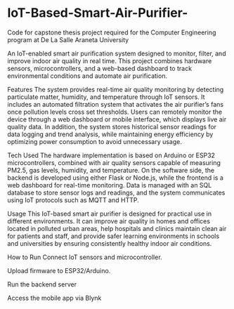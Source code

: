 # IoT-Based-Smart-Air-Purifier-
Code for capstone thesis project required for the Computer Engineering program at De La Salle Araneta University

An IoT-enabled smart air purification system designed to monitor, filter, and improve indoor air quality in real time. This project combines hardware sensors, microcontrollers, and a web-based dashboard to track environmental conditions and automate air purification.

Features 
The system provides real-time air quality monitoring by detecting particulate matter, humidity, and temperature through IoT sensors. It includes an automated filtration system that activates the air purifier’s fans once pollution levels cross set thresholds. Users can remotely monitor the device through a web dashboard or mobile interface, which displays live air quality data. In addition, the system stores historical sensor readings for data logging and trend analysis, while maintaining energy efficiency by optimizing power consumption to avoid unnecessary usage.

Tech Used
The hardware implementation is based on Arduino or ESP32 microcontrollers, combined with air quality sensors capable of measuring PM2.5, gas levels, humidity, and temperature. On the software side, the backend is developed using either Flask or Node.js, while the frontend is a web dashboard for real-time monitoring. Data is managed with an SQL database to store sensor logs and readings, and the system communicates using IoT protocols such as MQTT and HTTP.

Usage 
This IoT-based smart air purifier is designed for practical use in different environments. It can improve air quality in homes and offices located in polluted urban areas, help hospitals and clinics maintain clean air for patients and staff, and provide safer learning environments in schools and universities by ensuring consistently healthy indoor air conditions.

How to Run
Connect IoT sensors and microcontroller.

Upload firmware to ESP32/Arduino.

Run the backend server

Access the mobile app via Blynk
